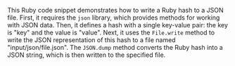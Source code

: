 This Ruby code snippet demonstrates how to write a Ruby hash to a JSON file. First, it requires the `json` library, which provides methods for working with JSON data. Then, it defines a hash with a single key-value pair: the key is "key" and the value is "value". Next, it uses the `File.write` method to write the JSON representation of this hash to a file named "input/json/file.json". The `JSON.dump` method converts the Ruby hash into a JSON string, which is then written to the specified file.



